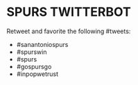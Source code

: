 SPURS TWITTERBOT
===================

Retweet and favorite the following #tweets:
- #sanantoniospurs 
- #spurswin 
- #spurs 
- #gospursgo 
- #inpopwetrust



